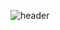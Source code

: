 ![header](https://capsule-render.vercel.app/api?type=wave&color=auto&height=300&section=header&text=김다인&fontSize=90)

